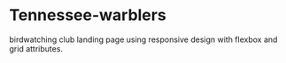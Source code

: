 # Tennessee-warblers
birdwatching club landing page using responsive design with flexbox and grid attributes.
